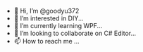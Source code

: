 - 👋 Hi, I’m @goodyu372
- 👀 I’m interested in DIY...
- 🌱 I’m currently learning WPF...
- 💞️ I’m looking to collaborate on C# Editor...
- 📫 How to reach me ...

<!---
goodyu372/goodyu372 is a ✨ special ✨ repository because its `README.md` (this file) appears on your GitHub profile.
You can click the Preview link to take a look at your changes.
--->
